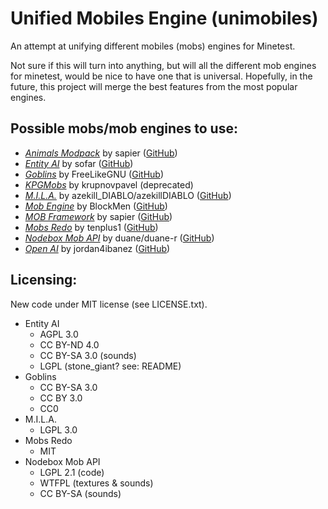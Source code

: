 # Unified Mobiles Engine (unimobiles)

An attempt at unifying different mobiles (mobs) engines for Minetest.

Not sure if this will turn into anything, but will all the different mob engines for minetest, would be nice to have one that is universal. Hopefully, in the future, this project will merge the best features from the most popular engines.

## **Possible mobs/mob engines to use:**

- *[Animals Modpack][f.animals_modpack]*  by sapier ([GitHub][gh.animals_modpack])
- *[Entity AI][f.entity_ai]*  by sofar ([GitHub][gh.entity_ai])
- *[Goblins][f.mobs_goblins]*  by FreeLikeGNU ([GitHub][gh.mobs_goblins])
- *[KPGMobs][f.kpgmobs]*  by krupnovpavel (deprecated)
- *[M.I.L.A.][f.mila]*  by azekill_DIABLO/azekillDIABLO ([GitHub][gh.mila])
- *[Mob Engine][gh.mob-engine]*  by BlockMen ([GitHub][gh.mob-engine])
- *[MOB Framework][gh.mobf_core]*  by sapier ([GitHub][gh.mobf_core])
- *[Mobs Redo][f.mobs_redo]*  by tenplus1 ([GitHub][gh.mobs_redo])
- *[Nodebox Mob API][f.nmobs]*  by duane/duane-r ([GitHub][gh.nmobs])
- *[Open AI][f.open_ai]*  by jordan4ibanez ([GitHub][gh.open_ai])

## **Licensing:**

New code under MIT license (see LICENSE.txt).

- Entity AI
  - AGPL 3.0
  - CC BY-ND 4.0
  - CC BY-SA 3.0 (sounds)
  - LGPL (stone_giant? see: README)
- Goblins
  - CC BY-SA 3.0
  - CC BY 3.0
  - CC0
- M.I.L.A.
  - LGPL 3.0
- Mobs Redo
  - MIT
- Nodebox Mob API
  - LGPL 2.1 (code)
  - WTFPL (textures & sounds)
  - CC BY-SA (sounds)



[f.animals_modpack]: https://forum.minetest.net/viewtopic.php?t=629
[f.entity_ai]: https://forum.minetest.net/viewtopic.php?t=15572
[f.kpgmobs]: https://forum.minetest.net/viewtopic.php?t=8798
[f.mila]: https://forum.minetest.net/viewtopic.php?t=15375
[f.mobs_goblins]: https://forum.minetest.net/viewtopic.php?t=13004
[f.mobs_redo]: https://forum.minetest.net/viewtopic.php?t=9917
[f.nmobs]: https://forum.minetest.net/viewtopic.php?t=16557
[f.open_ai]: https://forum.minetest.net/viewtopic.php?t=16032

[gh.animals_modpack]: https://github.com/sapier/animals_modpack
[gh.entity_ai]: https://github.com/sofar/entity_ai
[gh.mila]: https://github.com/azekillDIABLO/mila
[gh.mob-engine]: https://github.com/minetest-mods/mob-engine
[gh.mobf_core]: https://github.com/sapier/mobf_core
[gh.mobs_goblins]: https://github.com/FreeLikeGNU/mobs_goblins
[gh.mobs_redo]: https://github.com/tenplus1/mobs_redo
[gh.nmobs]: https://github.com/duane-r/nmobs
[gh.open_ai]: https://github.com/jordan4ibanez/open_ai
